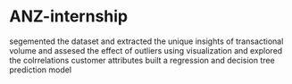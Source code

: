 # ANZ-internship
segemented the dataset and extracted the unique insights of transactional volume and assesed the effect of outliers using visualization and explored the colrrelations customer attributes built a regression and decision tree prediction model

